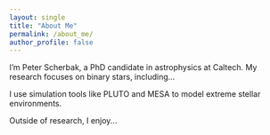 ```yaml
---
layout: single
title: "About Me"
permalink: /about_me/
author_profile: false
---
```


I’m Peter Scherbak, a PhD candidate in astrophysics at Caltech. 
My research focuses on binary stars, including...

I use simulation tools like PLUTO and MESA to model extreme stellar environments.

Outside of research, I enjoy...
